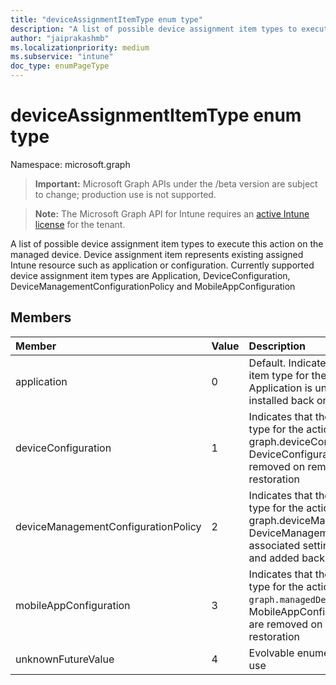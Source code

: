 ```yaml
---
title: "deviceAssignmentItemType enum type"
description: "A list of possible device assignment item types to execute this action on the managed device. Device assignment item represents existing assigned Intune resource such as application or configuration. Currently supported device assignment item types are Application, DeviceConfiguration, DeviceManagementConfigurationPolicy and MobileAppConfiguration"
author: "jaiprakashmb"
ms.localizationpriority: medium
ms.subservice: "intune"
doc_type: enumPageType
---
```


# deviceAssignmentItemType enum type

Namespace: microsoft.graph

> **Important:** Microsoft Graph APIs under the /beta version are subject to change; production use is not supported.

> **Note:** The Microsoft Graph API for Intune requires an [active Intune license](https://go.microsoft.com/fwlink/?linkid=839381) for the tenant.

A list of possible device assignment item types to execute this action on the managed device. Device assignment item represents existing assigned Intune resource such as application or configuration. Currently supported device assignment item types are Application, DeviceConfiguration, DeviceManagementConfigurationPolicy and MobileAppConfiguration

## Members
|Member|Value|Description|
|:---|:---|:---|
|application|0|Default. Indicates that the device assignment item type for the action is graph.mobileApp. Application is uninstalled on removal and installed back on restoration|
|deviceConfiguration|1|Indicates that the device assignment item type for the action is graph.deviceConfiguration. DeviceConfiguration associated settings are removed on removal and added back on restoration|
|deviceManagementConfigurationPolicy|2|Indicates that the device assignment item type for the action is graph.deviceManagementConfigurationPolicy. DeviceManagementConfigurationPolicy associated settings are removed on removal and added back on restoration|
|mobileAppConfiguration|3|Indicates that the device assignment item type for the action is `graph.managedDeviceMobileAppConfiguration`. MobileAppConfiguration associated settings are removed on removal and added back on restoration|
|unknownFutureValue|4|Evolvable enumeration sentinel value. Do not use|
